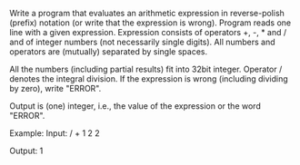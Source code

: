 Write a program that evaluates an arithmetic expression in reverse-polish (prefix) notation (or write that the expression is wrong). Program reads one line with a given expression. Expression consists of operators +, -, * and / and of integer numbers (not necessarily single digits). All numbers and operators are (mutually) separated by single spaces.

All the numbers (including partial results) fit into 32bit integer. Operator / denotes the integral division. If the expression is wrong (including dividing by zero), write "ERROR".

Output is (one) integer, i.e., the value of the expression or the word "ERROR".

Example:
Input:
/ + 1 2 2

Output:
1